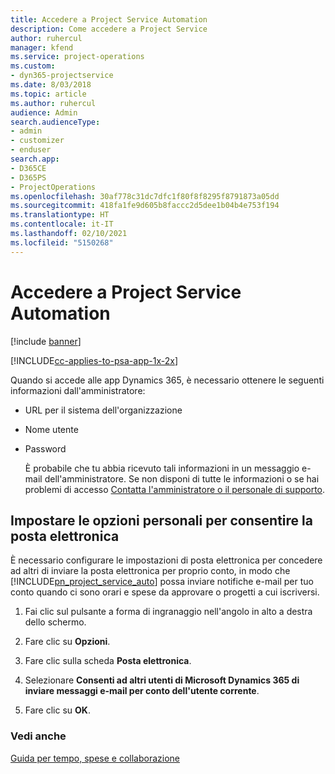 ```yaml
---
title: Accedere a Project Service Automation
description: Come accedere a Project Service
author: ruhercul
manager: kfend
ms.service: project-operations
ms.custom:
- dyn365-projectservice
ms.date: 8/03/2018
ms.topic: article
ms.author: ruhercul
audience: Admin
search.audienceType:
- admin
- customizer
- enduser
search.app:
- D365CE
- D365PS
- ProjectOperations
ms.openlocfilehash: 30af778c31dc7dfc1f80f8f8295f8791873a05dd
ms.sourcegitcommit: 418fa1fe9d605b8faccc2d5dee1b04b4e753f194
ms.translationtype: HT
ms.contentlocale: it-IT
ms.lasthandoff: 02/10/2021
ms.locfileid: "5150268"
---
```

# <a name="sign-in-to-project-service-automation"></a>Accedere a Project Service Automation

[!include [banner](../includes/psa-now-project-operations.md)]

[!INCLUDE[cc-applies-to-psa-app-1x-2x](../includes/cc-applies-to-psa-app-1x-2x.md)]

Quando si accede alle app Dynamics 365, è necessario ottenere le seguenti informazioni dall'amministratore:  
  
- URL per il sistema dell'organizzazione  
  
- Nome utente  
  
- Password  
  
  È probabile che tu abbia ricevuto tali informazioni in un messaggio e-mail dell'amministratore. Se non disponi di tutte le informazioni o se hai problemi di accesso [Contatta l'amministratore o il personale di supporto](https://docs.microsoft.com/dynamics365/customerengagement/on-premises/basics/find-administrator-support).  
  
## <a name="set-your-personal-options-to-allow-email"></a>Impostare le opzioni personali per consentire la posta elettronica  
 È necessario configurare le impostazioni di posta elettronica per concedere ad altri di inviare la posta elettronica per proprio conto, in modo che [!INCLUDE[pn_project_service_auto](../includes/pn-project-service-auto.md)] possa inviare notifiche e-mail per tuo conto quando ci sono orari e spese da approvare o progetti a cui iscriversi.  
  
1.  Fai clic sul pulsante a forma di ingranaggio nell'angolo in alto a destra dello schermo.  
  
2.  Fare clic su **Opzioni**.  
  
3.  Fare clic sulla scheda **Posta elettronica**.  
  
4.  Selezionare **Consenti ad altri utenti di Microsoft Dynamics 365 di inviare messaggi e-mail per conto dell'utente corrente**.  
  
5.  Fare clic su **OK**.  
  
### <a name="see-also"></a>Vedi anche  
 [Guida per tempo, spese e collaborazione](../psa/time-expense-collaboration-guide.md)
